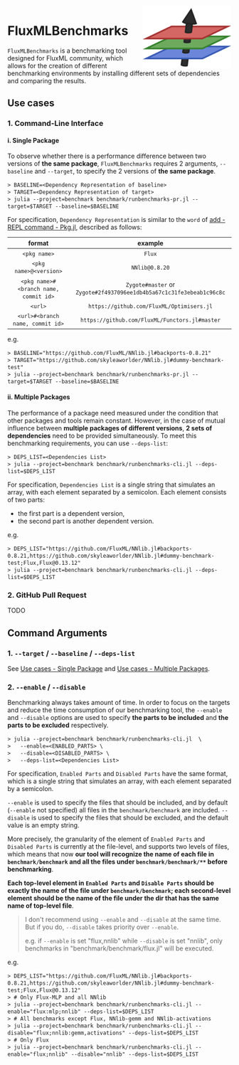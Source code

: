 <img align="right" width="200px" src="https://github.com/FluxML/OneHotArrays.jl/raw/main/docs/src/assets/logo.png">

# FluxMLBenchmarks

`FluxMLBenchmarks` is a benchmarking tool designed for FluxML community, which allows for the creation of different benchmarking environments by installing different sets of dependencies and comparing the results.

## Use cases

### 1. Command-Line Interface

#### i. Single Package

To observe whether there is a performance difference between two versions of **the same package**, `FluxMLBenchmarks` requires 2 arguments, `--baseline` and `--target`, to specify the 2 versions of **the same package**.

```shell
> BASELINE=<Dependency Representation of baseline>
> TARGET=<Dependency Representation of target>
> julia --project=benchmark benchmark/runbenchmarks-pr.jl --target=$TARGET --baseline=$BASELINE
```

For specification, `Dependency Representation` is similar to the `word` of [add - REPL command - Pkg.jl](https://pkgdocs.julialang.org/v1/repl/#package-commands), described as follows:

| format | example |
| :-: | :-: |
| `<pkg name>` | `Flux` |
| `<pkg name>@<version>` | `NNlib@0.8.20` |
| `<pkg name>#<branch name, commit id>` | `Zygote#master` or `Zygote#2f4937096ee1db4b5a67c1c31fe3ebeab1c96c8c` |
| `<url>` | `https://github.com/FluxML/Optimisers.jl` |
| `<url>#<branch name, commit id>` | `https://github.com/FluxML/Functors.jl#master` |

e.g.

```shell
> BASELINE="https://github.com/FluxML/NNlib.jl#backports-0.8.21"
> TARGET="https://github.com/skyleaworlder/NNlib.jl#dummy-benchmark-test"
> julia --project=benchmark benchmark/runbenchmarks-pr.jl --target=$TARGET --baseline=$BASELINE
```

#### ii. Multiple Packages

The performance of a package need measured under the condition that other packages and tools remain constant. However, in the case of mutual influence between **multiple packages of different versions**, **2 sets of dependencies** need to be provided simultaneously. To meet this benchmarking requirements, you can use `--deps-list`:

```shell
> DEPS_LIST=<Dependencies List>
> julia --project=benchmark benchmark/runbenchmarks-cli.jl --deps-list=$DEPS_LIST
```

For specification, `Dependencies List` is a single string that simulates an array, with each element separated by a semicolon. Each element consists of two parts:

* the first part is a dependent version,
* the second part is another dependent version.

e.g.

```shell
> DEPS_LIST="https://github.com/FluxML/NNlib.jl#backports-0.8.21,https://github.com/skyleaworlder/NNlib.jl#dummy-benchmark-test;Flux,Flux@0.13.12"
> julia --project=benchmark benchmark/runbenchmarks-cli.jl --deps-list=$DEPS_LIST
```

### 2. GitHub Pull Request

TODO

## Command Arguments

### 1. `--target` / `--baseline` / `--deps-list`

See [Use cases - Single Package](#i-single-package) and [Use cases - Multiple Packages](#ii-multiple-packages).

### 2. `--enable` / `--disable`

Benchmarking always takes amount of time. In order to focus on the targets and reduce the time consumption of our benchmarking tool, the `--enable` and `--disable` options are used to specify **the parts to be included** and **the parts to be excluded** respectively.

```shell
> julia --project=benchmark benchmark/runbenchmarks-cli.jl  \
>   --enable=<ENABLED_PARTS> \
>   --disable=<DISABLED_PARTS> \
>   --deps-list=<Dependencies List>
```

For specification, `Enabled Parts` and `Disabled Parts` have the same format, which is a single string that simulates an array, with each element separated by a semicolon.

`--enable` is used to specify the files that should be included, and by default (`--enable` not specified) all files in the `benchmark/benchmark` are included. `--disable` is used to specify the files that should be excluded, and the default value is an empty string.

More precisely, the granularity of the element of `Enabled Parts` and `Disabled Parts` is currently at the file-level, and supports two levels of files, which means that now **our tool will recognize the name of each file in `benchmark/benchmark` and all the files under `benchmark/benchmark/**` before benchmarking**.

**Each top-level element in `Enabled Parts` and `Disable Parts` should be exactly the name of the file under `benchmark/benchmark`; each second-level element should be the name of the file under the dir that has the same name of top-level file**.

> I don't recommend using `--enable` and `--disable` at the same time. But if you do, `--disable` takes priority over `--enable`.
> 
> e.g. if `--enable` is set "flux,nnlib" while `--disable` is set "nnlib", only benchmarks in "benchmark/benchmark/flux.jl" will be executed.

e.g.

```shell
> DEPS_LIST="https://github.com/FluxML/NNlib.jl#backports-0.8.21,https://github.com/skyleaworlder/NNlib.jl#dummy-benchmark-test;Flux,Flux@0.13.12"
> # Only Flux-MLP and all NNlib
> julia --project=benchmark benchmark/runbenchmarks-cli.jl --enable="flux:mlp;nnlib" --deps-list=$DEPS_LIST
> # All benchmarks except Flux, NNlib-gemm and NNlib-activations
> julia --project=benchmark benchmark/runbenchmarks-cli.jl --disable="flux;nnlib:gemm,activations" --deps-list=$DEPS_LIST
> # Only Flux
> julia --project=benchmark benchmark/runbenchmarks-cli.jl --enable="flux;nnlib" --disable="nnlib" --deps-list=$DEPS_LIST
```
